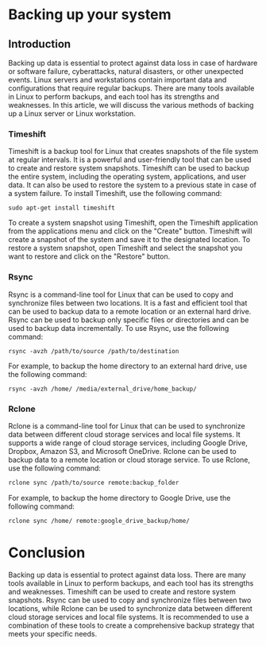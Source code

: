 # Backing up your system

## Introduction
Backing up data is essential to protect against data loss in case of hardware or software failure, cyberattacks, natural disasters, or other unexpected events. Linux servers and workstations contain important data and configurations that require regular backups. There are many tools available in Linux to perform backups, and each tool has its strengths and weaknesses. In this article, we will discuss the various methods of backing up a Linux server or Linux workstation.

### Timeshift
Timeshift is a backup tool for Linux that creates snapshots of the file system at regular intervals. It is a powerful and user-friendly tool that can be used to create and restore system snapshots. Timeshift can be used to backup the entire system, including the operating system, applications, and user data. It can also be used to restore the system to a previous state in case of a system failure.
To install Timeshift, use the following command:

```
sudo apt-get install timeshift
```
To create a system snapshot using Timeshift, open the Timeshift application from the applications menu and click on the "Create" button. Timeshift will create a snapshot of the system and save it to the designated location. To restore a system snapshot, open Timeshift and select the snapshot you want to restore and click on the "Restore" button.

### Rsync
Rsync is a command-line tool for Linux that can be used to copy and synchronize files between two locations. It is a fast and efficient tool that can be used to backup data to a remote location or an external hard drive. Rsync can be used to backup only specific files or directories and can be used to backup data incrementally.
To use Rsync, use the following command:

```
rsync -avzh /path/to/source /path/to/destination
```
For example, to backup the home directory to an external hard drive, use the following command:

```
rsync -avzh /home/ /media/external_drive/home_backup/
```

### Rclone
Rclone is a command-line tool for Linux that can be used to synchronize data between different cloud storage services and local file systems. It supports a wide range of cloud storage services, including Google Drive, Dropbox, Amazon S3, and Microsoft OneDrive. Rclone can be used to backup data to a remote location or cloud storage service.
To use Rclone, use the following command:

```bash
rclone sync /path/to/source remote:backup_folder
```
For example, to backup the home directory to Google Drive, use the following command:

```bash
rclone sync /home/ remote:google_drive_backup/home/
```
# Conclusion
Backing up data is essential to protect against data loss. There are many tools available in Linux to perform backups, and each tool has its strengths and weaknesses. Timeshift can be used to create and restore system snapshots. Rsync can be used to copy and synchronize files between two locations, while Rclone can be used to synchronize data between different cloud storage services and local file systems. It is recommended to use a combination of these tools to create a comprehensive backup strategy that meets your specific needs.